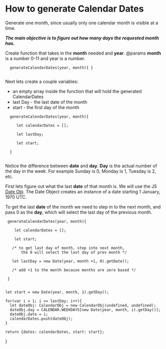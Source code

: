# How to generate Calendar Dates

Generate one month, since usually only one calendar month is visible at a time.

__*The main objective is to figure out how many days the requested month has.*__

Create function that takes in the __month__ needed and __year__.
@params __month__ is a number 0-11 and year is a number. 

```
  generateCalendarDates(year, month){ }
  
```
Next lets create a couple variables:

* an empty array inside the function that will hold the generated CalendarDates
* last Day  - the last date of the month
* start - the first day of the month

```
  generateCalendarDates(year, month){ 
      
     let calendarDates = [];
     
     let lastDay;
      
     let start;
  
  }
  
```
Notice the difference between __date__ and __day__. __Day__ is the actual number of the day in the week. For example Sunday is 0, Monday is 1, Tuesday is 2, etc. 

First lets figure out what the last __date__ of that month is.
We will use the JS [Date Obj](https://developer.mozilla.org/en-US/docs/Web/JavaScript/Reference/Global_Objects/Date). 
The Date Object creates an instance of a date starting 1 January, 1970 UTC.

To get the last __date__ of the month we need to step in to the next month, and pass 0 as the __day__, which will select the last day of the previous month.

 ```
  generateCalendarDates(year, month){ 
      
     let calendarDates = [];
     
     let start;
     
    /* to get last day of month, step into next month,
        the 0 will select the last day of prev month */
    
    let lastDay = new Date(year, month +1, 0).getDate();
    
    /* add +1 to the month because months are zero based */
  
  }
  
```   


    let start = new Date(year, month, 1).getDay();

    for(var i = 1; i <= lastDay; i++){
      let dateObj: CalendarObj = new CalendarObj(undefined, undefined);
      dateObj.day = CALENDAR.WEEKDAYS[new Date(year, month, i).getDay()];
      dateObj.date = i;
      calendarDates.push(dateObj);
    }

    return {dates: calendarDates, start: start};

  }

```



